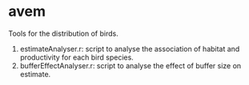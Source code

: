 # avem
Tools for the distribution of birds.    

1. estimateAnalyser.r: script to analyse the association of habitat and productivity for each bird species.  
2. bufferEffectAnalyser.r: script to analyse the effect of buffer size on estimate.  
